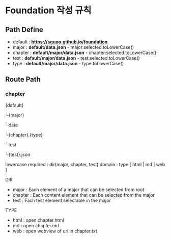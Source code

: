 # Foundation 작성 규칙

## Path Define

- default : **https://sguoo.github.io/foundation**
- major : **default/data.json** - major:selected.toLowerCase()
- chapter : **default/major/data.json** - chapter:selected.toLowerCase()
- test : **default/major/data.json** - test:selected.toLowerCase()
- type : **default/major/data.json** - type.toLowerCase()

## Route Path
### chapter
{dafault}

└{major}

 └data
 
  └{chapter}.{type}
  
 └test
 
  └{test}.json

lowercase required : dir(major, chapter, test) domain : type [ html | md | web ]

DIR
- major : Each element of a major that can be selected from root
- chapter : Each content element that can be selected from the major
- test : Each test element selectable in the major

TYPE
- html : open chapter.html
- md : open chapter.md
- web : open webview of url in chapter.txt
